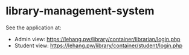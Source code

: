 # library-management-system
See the application at:

- Admin view: https://lehang.pw/library/container/librarian/login.php
- Student view: https://lehang.pw/library/container/student/login.php
